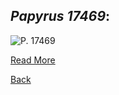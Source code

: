 ## _Papyrus 17469_:

![P. 17469](https://berlpap.smb.museum/Original/P_17469_R_2_001.jpg)

[Read More](https://berlpap.smb.museum/record/?result=0&Alle=17469)

[Back](./resource-page.html)

